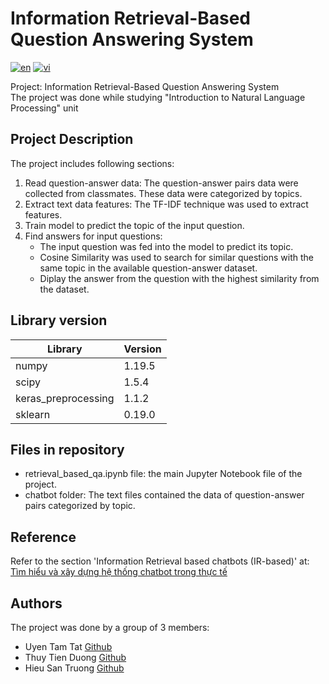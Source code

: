 # Information Retrieval-Based Question Answering System
[![en](https://img.shields.io/badge/lang-en-blue.svg)](https://github.com/TUT888/QuestionAnsweringSystem/blob/main/README.md)
[![vi](https://img.shields.io/badge/lang-vi-red.svg)](https://github.com/TUT888/QuestionAnsweringSystem/blob/main/README.vi.md)

Project: Information Retrieval-Based Question Answering System <br>
The project was done while studying "Introduction to Natural Language Processing" unit <br>

## Project Description

The project includes following sections:
1. Read question-answer data: The question-answer pairs data were collected from classmates. These data were categorized by topics.
2. Extract text data features: The TF-IDF technique was used to extract features.
3. Train model to predict the topic of the input question.
4. Find answers for input questions:
    - The input question was fed into the model to predict its topic.
    - Cosine Similarity was used to search for similar questions with the same topic in the available question-answer dataset.
    - Diplay the answer from the question with the highest similarity from the dataset.

## Library version

| Library | Version |
| --- | --- | 
| numpy | 1.19.5 |
| scipy | 1.5.4 |
| keras_preprocessing | 1.1.2 |
| sklearn | 0.19.0 |

## Files in repository
- retrieval_based_qa.ipynb file: the main Jupyter Notebook file of the project.
- chatbot folder: The text files contained the data of question-answer pairs categorized by topic.
  
## Reference 
Refer to the section 'Information Retrieval based chatbots (IR-based)' at: [Tìm hiểu và xây dựng hệ thống chatbot trong thực tế](https://viblo.asia/p/tim-hieu-va-xay-dung-cac-he-thong-chatbot-trong-thuc-the-XL6lA8D4Zek)

## Authors
The project was done by a group of 3 members:
- Uyen Tam Tat [Github](https://github.com/TUT888)
- Thuy Tien Duong [Github](https://github.com/tienduong-21)
- Hieu San Truong [Github](https://github.com/hs0512)
